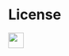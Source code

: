# License
<img height="31px" weight="88px" src="https://mirrors.creativecommons.org/presskit/buttons/88x31/png/cc-zero.png"/>
